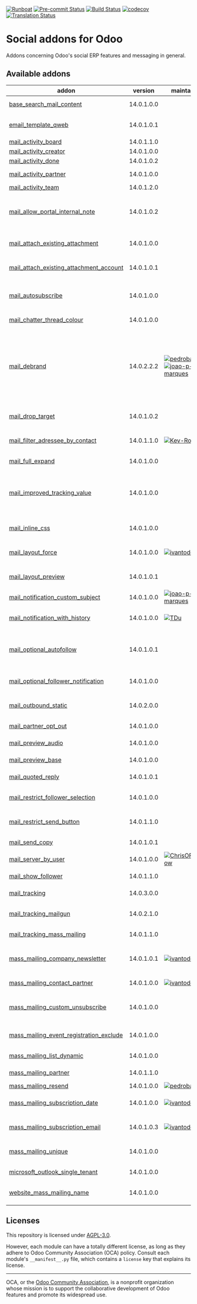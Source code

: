 
[![Runboat](https://img.shields.io/badge/runboat-Try%20me-875A7B.png)](https://runboat.odoo-community.org/builds?repo=OCA/social&target_branch=14.0)
[![Pre-commit Status](https://github.com/OCA/social/actions/workflows/pre-commit.yml/badge.svg?branch=14.0)](https://github.com/OCA/social/actions/workflows/pre-commit.yml?query=branch%3A14.0)
[![Build Status](https://github.com/OCA/social/actions/workflows/test.yml/badge.svg?branch=14.0)](https://github.com/OCA/social/actions/workflows/test.yml?query=branch%3A14.0)
[![codecov](https://codecov.io/gh/OCA/social/branch/14.0/graph/badge.svg)](https://codecov.io/gh/OCA/social)
[![Translation Status](https://translation.odoo-community.org/widgets/social-14-0/-/svg-badge.svg)](https://translation.odoo-community.org/engage/social-14-0/?utm_source=widget)

<!-- /!\ do not modify above this line -->

# Social addons for Odoo

Addons concerning Odoo's social ERP features and messaging in general.

<!-- /!\ do not modify below this line -->

<!-- prettier-ignore-start -->

[//]: # (addons)

Available addons
----------------
addon | version | maintainers | summary
--- | --- | --- | ---
[base_search_mail_content](base_search_mail_content/) | 14.0.1.0.0 |  | Base Search Mail Content
[email_template_qweb](email_template_qweb/) | 14.0.1.0.1 |  | Use the QWeb templating mechanism for emails
[mail_activity_board](mail_activity_board/) | 14.0.1.1.0 |  | Add Activity Boards
[mail_activity_creator](mail_activity_creator/) | 14.0.1.0.0 |  | Show activities creator
[mail_activity_done](mail_activity_done/) | 14.0.1.0.2 |  | Mail Activity Done
[mail_activity_partner](mail_activity_partner/) | 14.0.1.0.0 |  | Add Partner to Activities
[mail_activity_team](mail_activity_team/) | 14.0.1.2.0 |  | Add Teams to Activities
[mail_allow_portal_internal_note](mail_allow_portal_internal_note/) | 14.0.1.0.2 |  | Portal users can access internal messages related to own or other companies
[mail_attach_existing_attachment](mail_attach_existing_attachment/) | 14.0.1.0.0 |  | Adding attachment on the object by sending this one
[mail_attach_existing_attachment_account](mail_attach_existing_attachment_account/) | 14.0.1.0.1 |  | Module to use attach existing attachment for account module
[mail_autosubscribe](mail_autosubscribe/) | 14.0.1.0.0 |  | Automatically subscribe partners to its company's business documents
[mail_chatter_thread_colour](mail_chatter_thread_colour/) | 14.0.1.0.0 |  | Allow to change the colour of threads
[mail_debrand](mail_debrand/) | 14.0.2.2.2 | [![pedrobaeza](https://github.com/pedrobaeza.png?size=30px)](https://github.com/pedrobaeza) [![joao-p-marques](https://github.com/joao-p-marques.png?size=30px)](https://github.com/joao-p-marques) | Remove Odoo branding in sent emails Removes anchor <a href odoo.com togheder with it's parent ( for powerd by) form all the templates removes any 'odoo' that are in tempalte texts > 20characters
[mail_drop_target](mail_drop_target/) | 14.0.1.0.2 |  | Attach emails to Odoo by dragging them from your desktop
[mail_filter_adressee_by_contact](mail_filter_adressee_by_contact/) | 14.0.1.1.0 | [![Kev-Roche](https://github.com/Kev-Roche.png?size=30px)](https://github.com/Kev-Roche) | Adresses filter by partner contacts and users
[mail_full_expand](mail_full_expand/) | 14.0.1.0.0 |  | Expand mail in a big window
[mail_improved_tracking_value](mail_improved_tracking_value/) | 14.0.1.0.0 |  | Improves tracking changed values for certain type of fields.Adds a user-friendly view to consult them.
[mail_inline_css](mail_inline_css/) | 14.0.1.0.0 |  | Convert style tags in inline style in your mails
[mail_layout_force](mail_layout_force/) | 14.0.1.0.0 | [![ivantodorovich](https://github.com/ivantodorovich.png?size=30px)](https://github.com/ivantodorovich) | Force a mail layout on selected email templates
[mail_layout_preview](mail_layout_preview/) | 14.0.1.0.1 |  | Preview email templates in the browser
[mail_notification_custom_subject](mail_notification_custom_subject/) | 14.0.1.0.0 | [![joao-p-marques](https://github.com/joao-p-marques.png?size=30px)](https://github.com/joao-p-marques) | Apply a custom subject to mail notifications
[mail_notification_with_history](mail_notification_with_history/) | 14.0.1.0.0 | [![TDu](https://github.com/TDu.png?size=30px)](https://github.com/TDu) | Add the previous chatter discussion into new email notifications.
[mail_optional_autofollow](mail_optional_autofollow/) | 14.0.1.0.1 |  | Choose if you want to automatically add new recipients as followers on mail.compose.message
[mail_optional_follower_notification](mail_optional_follower_notification/) | 14.0.1.0.0 |  | Choose to notify followers on mail.compose.message
[mail_outbound_static](mail_outbound_static/) | 14.0.2.0.0 |  | Allows you to configure the from header for a mail server.
[mail_partner_opt_out](mail_partner_opt_out/) | 14.0.1.0.0 |  | Add the partner's email to the blackmailed list
[mail_preview_audio](mail_preview_audio/) | 14.0.1.0.0 |  | Allow to preview audio files
[mail_preview_base](mail_preview_base/) | 14.0.1.0.0 |  | Base to add more previewing options
[mail_quoted_reply](mail_quoted_reply/) | 14.0.1.0.1 |  | Make a reply using a message
[mail_restrict_follower_selection](mail_restrict_follower_selection/) | 14.0.1.0.0 |  | Define a domain from which followers can be selected
[mail_restrict_send_button](mail_restrict_send_button/) | 14.0.1.1.0 |  | Security for Send Message Button on Chatter Area
[mail_send_copy](mail_send_copy/) | 14.0.1.0.1 |  | Send to you a copy of each mail sent by Odoo
[mail_server_by_user](mail_server_by_user/) | 14.0.1.0.0 | [![ChrisOForgeFlow](https://github.com/ChrisOForgeFlow.png?size=30px)](https://github.com/ChrisOForgeFlow) | Email Server By User
[mail_show_follower](mail_show_follower/) | 14.0.1.1.0 |  | Show CC document followers in mails.
[mail_tracking](mail_tracking/) | 14.0.3.0.0 |  | Email tracking system for all mails sent
[mail_tracking_mailgun](mail_tracking_mailgun/) | 14.0.2.1.0 |  | Mail tracking and Mailgun webhooks integration
[mail_tracking_mass_mailing](mail_tracking_mass_mailing/) | 14.0.1.1.0 |  | Improve mass mailing email tracking
[mass_mailing_company_newsletter](mass_mailing_company_newsletter/) | 14.0.1.0.1 | [![ivantodorovich](https://github.com/ivantodorovich.png?size=30px)](https://github.com/ivantodorovich) | Easily manage partner's subscriptions to your main mailing list.
[mass_mailing_contact_partner](mass_mailing_contact_partner/) | 14.0.1.0.0 | [![ivantodorovich](https://github.com/ivantodorovich.png?size=30px)](https://github.com/ivantodorovich) | Links mailing.contacts with res.partners.
[mass_mailing_custom_unsubscribe](mass_mailing_custom_unsubscribe/) | 14.0.1.0.0 |  | Know and track (un)subscription reasons, GDPR compliant
[mass_mailing_event_registration_exclude](mass_mailing_event_registration_exclude/) | 14.0.1.0.0 |  | Link mass mailing with event for excluding recipients
[mass_mailing_list_dynamic](mass_mailing_list_dynamic/) | 14.0.1.0.0 |  | Mass mailing lists that get autopopulated
[mass_mailing_partner](mass_mailing_partner/) | 14.0.1.1.0 |  | Link partners with mass-mailing
[mass_mailing_resend](mass_mailing_resend/) | 14.0.1.0.0 | [![pedrobaeza](https://github.com/pedrobaeza.png?size=30px)](https://github.com/pedrobaeza) | Resend mass mailings
[mass_mailing_subscription_date](mass_mailing_subscription_date/) | 14.0.1.0.0 | [![ivantodorovich](https://github.com/ivantodorovich.png?size=30px)](https://github.com/ivantodorovich) | Track contact's subscription date to mailing lists
[mass_mailing_subscription_email](mass_mailing_subscription_email/) | 14.0.1.0.3 | [![ivantodorovich](https://github.com/ivantodorovich.png?size=30px)](https://github.com/ivantodorovich) | Send notification emails when contacts subscription changes.
[mass_mailing_unique](mass_mailing_unique/) | 14.0.1.0.0 |  | Avoids duplicate mailing lists and contacts
[microsoft_outlook_single_tenant](microsoft_outlook_single_tenant/) | 14.0.1.0.0 |  | Microsoft Outlook Single Tenant
[website_mass_mailing_name](website_mass_mailing_name/) | 14.0.1.0.0 |  | Ask for name when subscribing, and create and/or link partner

[//]: # (end addons)

<!-- prettier-ignore-end -->

## Licenses

This repository is licensed under [AGPL-3.0](LICENSE).

However, each module can have a totally different license, as long as they adhere to Odoo Community Association (OCA)
policy. Consult each module's `__manifest__.py` file, which contains a `license` key
that explains its license.

----
OCA, or the [Odoo Community Association](http://odoo-community.org/), is a nonprofit
organization whose mission is to support the collaborative development of Odoo features
and promote its widespread use.
